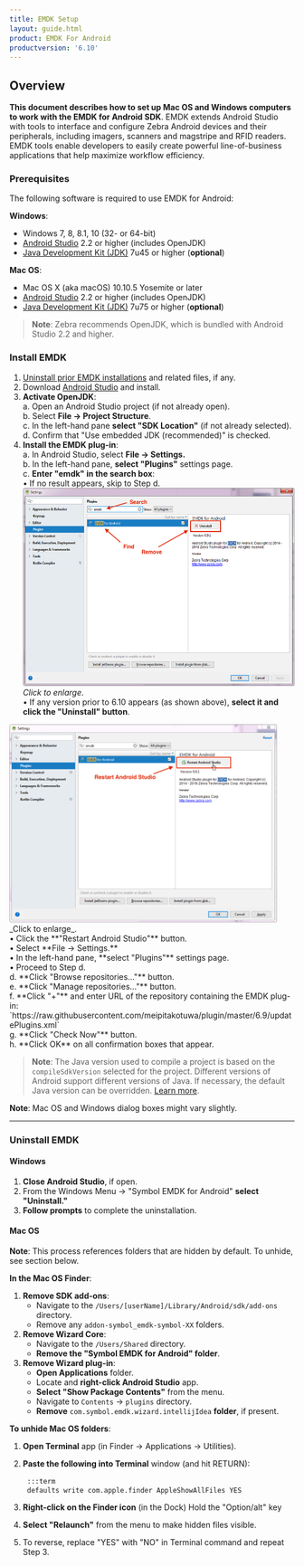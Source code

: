 ```yaml
---
title: EMDK Setup
layout: guide.html
product: EMDK For Android
productversion: '6.10'
---
```


## Overview

**This document describes how to set up Mac OS and Windows computers to work with the EMDK for Android SDK**. EMDK extends Android Studio with tools to interface and configure Zebra Android devices and their peripherals, including imagers, scanners and magstripe and RFID readers. EMDK tools enable developers to easily create powerful line-of-business applications that help maximize workflow efficiency. 

### Prerequisites
The following software is required to use EMDK for Android:

**Windows**:
* Windows 7, 8, 8.1, 10 (32- or 64-bit)
* [Android Studio](https://developer.android.com/studio/) 2.2 or higher (includes OpenJDK) 
* [Java Development Kit (JDK)](https://www.oracle.com/technetwork/java/javase/downloads/index.html) 7u45 or higher (**optional**)

**Mac OS**:  
* Mac OS X (aka macOS) 10.10.5 Yosemite or later
* [Android Studio](https://developer.android.com/studio/) 2.2 or higher (includes OpenJDK)
* [Java Development Kit (JDK)](https://www.oracle.com/technetwork/java/javase/downloads/index.html) 7u75 or higher (**optional**)


> **Note**: Zebra recommends OpenJDK, which is bundled with Android Studio 2.2 and higher.

<!-- 1/30/18- removed per eng. TUT-22799
* Installed via Android SDK manager: 
	* The Android API 19 packages
	* The Android SDK Build-tools rev.21.1.x or higher

removed 
* Java for macOS 2014-10x or later

repo: 
https://raw.githubusercontent.com/meipitakotuwa/plugin/master/6.9/updatePlugins.xml

 -->

### Install EMDK

1. [Uninstall prior EMDK installations](#uninstallemdk) and related files, if any.  
1. Download [Android Studio](https://developer.android.com/studio/) and install.
2. **Activate OpenJDK**:<br>
   a. Open an Android Studio project (if not already open).<br>
   b. Select **File -> Project Structure**.<br>
   c. In the left-hand pane **select "SDK Location"** (if not already selected).<br>
   d. Confirm that "Use embedded JDK (recommended)" is checked.
3. **Install the EMDK plug-in**:<br>
   a. In Android Studio, select **File -> Settings.**<br>
   b. In the left-hand pane, **select "Plugins"** settings page.<br>
   c. **Enter "emdk" in the search box**:<br>
    •  If no result appears, skip to Step d.<br>
   <img alt="image" style="height:350px" src="uninstall_02.png"/>
_Click to enlarge_.<br>
    •  If any version prior to 6.10 appears (as shown above), **select it and click the "Uninstall" button**.<br>
<img alt="image" style="height:350px" src="uninstall_03.png"/>
_Click to enlarge_.<br>
    •  Click the **"Restart Android Studio"** button.<br>
    •  Select **File -> Settings.**<br>
    •  In the left-hand pane, **select "Plugins"** settings page.<br>
    •  Proceed to Step d.<br>
   d. **Click "Browse repositories..."** button.<br>
   e. **Click "Manage repositories..."** button.<br> 
   f. **Click "+"** and enter URL of the repository containing the EMDK plug-in:<br> 
   `https://raw.githubusercontent.com/meipitakotuwa/plugin/master/6.9/updatePlugins.xml`<br>
   g. **Click "Check Now"** button.<br>
   h. **Click OK** on all confirmation boxes that appear.<br> 

> **Note**: The Java version used to compile a project is based on the `compileSdkVersion` selected for the project. Different versions of Android support different versions of Java. If necessary, the default Java version can be overridden. [Learn more](https://developer.android.com/studio/intro/studio-config#jdk). 

**Note**: Mac OS and Windows dialog boxes might vary slightly. 

<!-- 
#### `MORE IMAGES TO FOLLOW`
 -->

-----

### Uninstall EMDK

#### Windows 

1. **Close Android Studio**, if open.
2. From the Windows Menu -> "Symbol EMDK for Android" **select "Uninstall."**  
3. **Follow prompts** to complete the uninstallation.

#### Mac OS

**Note**: This process references folders that are hidden by default. To unhide, see section below. 

**In the Mac OS Finder**:

1. **Remove SDK add-ons**:
   * Navigate to the `/Users/[userName]/Library/Android/sdk/add-ons` directory.<br>
   * Remove any `addon-symbol_emdk-symbol-XX` folders.<br>
2. **Remove Wizard Core**:
   * Navigate to the `/Users/Shared` directory.
   * **Remove the "Symbol EMDK for Android" folder**.
3. **Remove Wizard plug-in**:
   * **Open Applications** folder.
   * Locate and **right-click Android Studio** app.
   * **Select "Show Package Contents"** from the menu.
   * Navigate to `Contents` -> `plugins` directory.
   * **Remove** `com.symbol.emdk.wizard.intellijIdea` **folder**, if present.

**To unhide Mac OS folders**:

1. **Open Terminal** app (in Finder -> Applications -> Utilities).
2. **Paste the following into Terminal** window (and hit RETURN): 

		:::term
		defaults write com.apple.finder AppleShowAllFiles YES


3. **Right-click on the Finder icon** (in the Dock) Hold the "Option/alt" key 
4. **Select "Relaunch"** from the menu to make hidden files visible. 
5. To reverse, replace "YES" with "NO" in Terminal command and repeat Step 3. 


